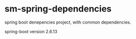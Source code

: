 # sm-spring-dependencies
spring boot denepencies project, with common dependencies.

spring-boot version 2.6.13
